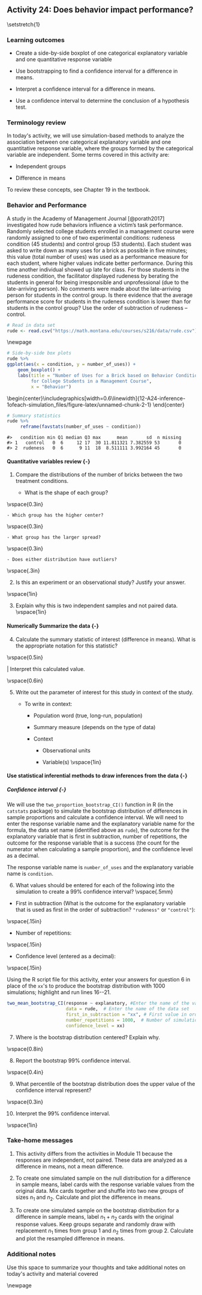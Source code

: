 ## Activity 24:  Does behavior impact performance?

\setstretch{1}

### Learning outcomes

* Create a side-by-side boxplot of one categorical explanatory variable and one quantitative response variable

<!-- * Given a research question involving one categorical explanatory variable and one quantitative response variable, construct the null and alternative hypotheses -->
<!--   in words and using appropriate statistical symbols. -->

<!-- * Describe and perform a simulation-based hypothesis test for a difference in means. -->

<!-- * Interpret and evaluate a p-value for a simulation-based hypothesis test for a difference in means. -->

* Use bootstrapping to find a confidence interval for a difference in means.

* Interpret a confidence interval for a difference in means.

* Use a confidence interval to determine the conclusion of a hypothesis test.

### Terminology review

In today's activity, we will use simulation-based methods to analyze the association between one categorical explanatory variable and one quantitative response variable, where the groups formed by the categorical variable are independent. Some terms covered in this activity are:

* Independent groups

* Difference in means

To review these concepts, see Chapter 19 in the textbook.

### Behavior and Performance

A study in the Academy of Management Journal [@porath2017] investigated how rude behaviors influence a victim’s task performance. Randomly selected college students enrolled in a management course were randomly assigned to one of two experimental conditions: rudeness condition (45 students) and control group (53 students). Each student was asked to write down as many uses for a brick as possible in five minutes; this value (total number of uses) was used as a performance measure for each student, where higher values indicate better performance. During this time another individual showed up late for class. For those students in the rudeness condition, the facilitator displayed rudeness by berating the students in general for being irresponsible and unprofessional (due to the late-arriving person). No comments were made about the late-arriving person for students in the control group. Is there evidence that the average performance score for students in the rudeness condition is lower than for students in the control group? Use the order of subtraction of rudeness – control.


``` r
# Read in data set
rude <- read.csv("https://math.montana.edu/courses/s216/data/rude.csv")
```

\newpage


``` r
# Side-by-side box plots
rude %>%
ggplot(aes(x = condition, y = number_of_uses)) +
    geom_boxplot() + 
    labs(title = "Number of Uses for a Brick based on Behavior Condition
         for College Students in a Management Course",
         x = "Behavior") 
```



\begin{center}\includegraphics[width=0.6\linewidth]{12-A24-inference-1ofeach-simulation_files/figure-latex/unnamed-chunk-2-1} \end{center}


``` r
# Summary statistics
rude %>% 
     reframe(favstats(number_of_uses ~ condition))
```

```
#>   condition min Q1 median Q3 max      mean       sd  n missing
#> 1   control   0  6     12 17  30 11.811321 7.382559 53       0
#> 2  rudeness   0  6      9 11  18  8.511111 3.992164 45       0
```


#### Quantitative variables review  {-}

1. Compare the distributions of the number of bricks between the two treatment conditions.

    - What is the shape of each group?
    
\vspace{0.3in}

    - Which group has the higher center?
    
\vspace{0.3in}

    - What group has the larger spread?
\vspace{0.3in}

    - Does either distribution have outliers?

\vspace{.3in}

2.  Is this an experiment or an observational study? Justify your answer.

\vspace{1in}

3. Explain why this is two independent samples and not paired data.
\vspace{1in}

<!-- #### Ask a research question {-} -->

<!-- In this study we are assessing the difference in true mean number of uses for a brick given by college students enrolled in a management course assigned to a rudeness condition and for those assigned to a control group. -->

<!-- 4. What assumption are we making about the difference in true mean? -->

<!-- \vspace{0.8in} -->

<!-- 5.  Write the alternative hypothesis in notation.  -->

<!-- \vspace{0.5in} -->

#### Numerically Summarize the data {-}

4. Calculate the summary statistic of interest (difference in means). What is the appropriate notation for this statistic?

\vspace{0.5in}

| Interpret this calculated value.

\vspace{0.6in}

5. Write out the parameter of interest for this study in context of the study.

    * To write in context:

        - Population word (true, long-run, population)

        - Summary measure (depends on the type of data)

        - Context

            - Observational units

            - Variable(s)
\vspace{1in}

<!-- In this study we are assessing the difference in true mean number of uses for a brick given by college students enrolled in a management course assigned to a rudeness condition and for those assigned to a control group. -->

#### Use statistical inferential methods to draw inferences from the data {-}

<!-- ##### Hypothesis test {-} -->

<!-- Remember that the null distribution is created based on the assumption the null hypothesis is true.  In this study, the null hypothesis states that there is no association between the two variables.  This means that the values observed in the data set would have been the same regardless of the behavior condition. -->

<!-- To demonstrate this simulation, we could create cards to simulate a sample.   -->

<!-- * Write the number of uses for a brick given by each student on one card. -->

<!-- * Mix together and shuffle into two piles, one with 45 cards to represent the rudeness condition and one with 53 cards to represent the control group. -->

<!-- * Calculate the difference in mean number of uses for a brick (rudeness - control) -->

<!-- We will use the `two_mean_test()` function in R (in the `catstats` package) to simulate the null distribution of differences in sample means and compute a p-value.  -->

<!-- ```{r, echo = TRUE, eval = TRUE} -->
<!-- set.seed(216) -->
<!-- two_mean_test(number_of_uses~condition, #Enter the names of the variables -->
<!--               data = rude,  # Enter the name of the dataset -->
<!--               first_in_subtraction = "rudeness", # First outcome in order of subtraction -->
<!--               number_repetitions = 1000,  # Number of simulations -->
<!--               as_extreme_as = -3.3,  # Observed statistic -->
<!--               direction = "less")  # Direction of alternative: "greater", "less", or "two-sided" -->
<!-- ``` -->

<!-- 7.  Report the p-value. Based off of this p-value, write a conclusion to the hypothesis test. -->

<!-- \vspace{0.8in} -->

##### Confidence interval {-}

We will use the `two_proportion_bootstrap_CI()` function in R (in the `catstats` package) to simulate the bootstrap distribution of differences in sample proportions and calculate a confidence interval. We will need to enter the response variable name and the explanatory variable name for the formula, the data set name (identified above as `rude`), the outcome for the explanatory variable that is first in subtraction, number of repetitions, the outcome for the response variable that is a success (the count for the numerator when calculating a sample proportion), and the confidence level as a decimal.

The response variable name is `number_of_uses` and the explanatory variable name is `condition`.

6. What values should be entered for each of the following into the simulation to create a 99\% confidence interval?
\vspace{.5mm}

* First in subtraction (What is the outcome for the explanatory variable that is used as first in the order of subtraction? `"rudeness"` or `"control"`):

\vspace{.15in}

* Number of repetitions:

\vspace{.15in}
* Confidence level (entered as a decimal):

\vspace{.15in}

Using the R script file for this activity, enter your answers for question 6 in place of the `xx`'s to produce the bootstrap distribution with 1000 simulations; highlight and run lines 16--21.


``` r
two_mean_bootstrap_CI(response ~ explanatory, #Enter the name of the variables
                      data = rude,  # Enter the name of the data set
                      first_in_subtraction = "xx", # First value in order of subtraction
                      number_repetitions = 1000,  # Number of simulations
                      confidence_level = xx)
```

7.  Where is the bootstrap distribution centered?  Explain why.

\vspace{0.8in}

8. Report the bootstrap 99\% confidence interval. 

\vspace{0.4in}

9. What percentile of the bootstrap distribution does the upper value of the confidence interval represent?

\vspace{0.3in}

10. Interpret the 99\% confidence interval. 

\vspace{1in}

### Take-home messages

1.	This activity differs from the activities in Module 11 because the responses are independent, not paired.  These data are analyzed as a difference in means, not a mean difference.  

2. To create one simulated sample on the null distribution for a difference in sample means, label cards with the response variable values from the original data.  Mix cards together and shuffle into two new groups of sizes $n_1$ and $n_2$. Calculate and plot the difference in means.

3. To create one simulated sample on the bootstrap distribution for a difference in sample means, label $n_1 + n_2$ cards with the original response values.  Keep groups separate and randomly draw with replacement $n_1$  times from group 1 and $n_2$ times from group 2.  Calculate and plot the resampled difference in means.  


### Additional notes

Use this space to summarize your thoughts and take additional notes on today's activity and material covered

\newpage

